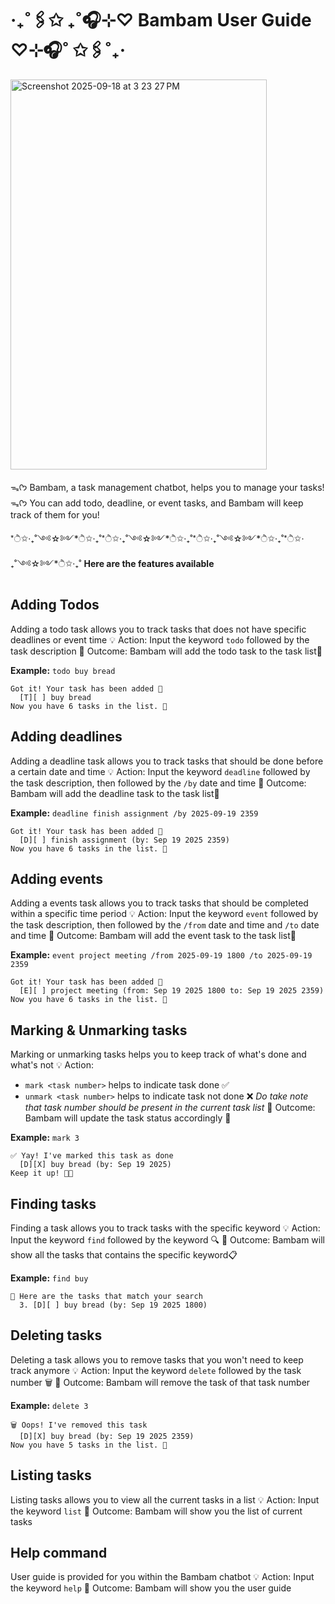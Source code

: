 # ‧₊˚🖇️✩ ₊˚🎧⊹♡ Bambam User Guide ♡⊹🎧˚ ✩🖇️˚₊‧

<img width="410" height="624" alt="Screenshot 2025-09-18 at 3 23 27 PM" src="https://github.com/user-attachments/assets/eb3e9e14-59aa-4261-9039-4c32c405d658" />

ᯓᡣ𐭩 Bambam, a task management chatbot, helps you to manage your tasks! 
ᯓᡣ𐭩 You can add todo, deadline, or event tasks, and Bambam will keep track of them for you! 

*ੈ✩‧₊˚༺☆༻*ੈ✩‧₊˚*ੈ✩‧₊˚༺☆༻*ੈ✩‧₊˚*ੈ✩‧₊˚༺☆༻*ੈ✩‧₊˚*ੈ✩‧₊˚༺☆༻*ੈ✩‧₊˚
**Here are the features available** 

## Adding Todos

Adding a todo task allows you to track tasks that does not have specific deadlines or event time
💡 Action: Input the keyword `todo` followed by the task description
🎯 Outcome: Bambam will add the todo task to the task list📝

**Example:** `todo buy bread`

```
Got it! Your task has been added 🌸
  [T][ ] buy bread
Now you have 6 tasks in the list. 💖
```

## Adding deadlines

Adding a deadline task allows you to track tasks that should be done before a certain date and time 
💡 Action: Input the keyword `deadline` followed by the task description, then followed by the `/by` date and time
🎯 Outcome: Bambam will add the deadline task to the task list📝

**Example:** `deadline finish assignment /by 2025-09-19 2359`

```
Got it! Your task has been added 🌸
  [D][ ] finish assignment (by: Sep 19 2025 2359)
Now you have 6 tasks in the list. 💖
```

## Adding events

Adding a events task allows you to track tasks that should be completed within a specific time period
💡 Action: Input the keyword `event` followed by the task description, then followed by the `/from` date and time and `/to` date and time
🎯 Outcome: Bambam will add the event task to the task list📝

**Example:** `event project meeting /from 2025-09-19 1800 /to 2025-09-19 2359`

```
Got it! Your task has been added 🌸
  [E][ ] project meeting (from: Sep 19 2025 1800 to: Sep 19 2025 2359)
Now you have 6 tasks in the list. 💖
```

## Marking & Unmarking tasks

Marking or unmarking tasks helps you to keep track of what's done and what's not 
💡 Action: 
  - `mark <task number>` helps to indicate task done ✅
  - `unmark <task number>` helps to indicate task not done ❌
*Do take note that task number should be present in the current task list*
🎯 Outcome: Bambam will update the task status accordingly 🔄

**Example:** `mark 3`

```
✅ Yay! I've marked this task as done
  [D][X] buy bread (by: Sep 19 2025)
Keep it up! 🌸💖
```

## Finding tasks 

Finding a task allows you to track tasks with the specific keyword 
💡 Action: Input the keyword `find` followed by the keyword 🔍
🎯 Outcome: Bambam will show all the tasks that contains the specific keyword📋

**Example:** `find buy`

```
🔎 Here are the tasks that match your search
  3. [D][ ] buy bread (by: Sep 19 2025 1800)
```

## Deleting tasks 

Deleting a task allows you to remove tasks that you won't need to keep track anymore
💡 Action: Input the keyword `delete` followed by the task number 🗑️
🎯 Outcome: Bambam will remove the task of that task number

**Example:** `delete 3`

```
🗑️ Oops! I've removed this task
  [D][X] buy bread (by: Sep 19 2025 2359)
Now you have 5 tasks in the list. 💖
```

## Listing tasks 
Listing tasks allows you to view all the current tasks in a list
💡 Action: Input the keyword `list` 
🎯 Outcome: Bambam will show you the list of current tasks

## Help command
User guide is provided for you within the Bambam chatbot
💡 Action: Input the keyword `help` 
🎯 Outcome: Bambam will show you the user guide 


